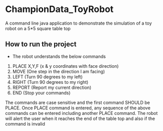 # ChampionData_ToyRobot
A command line java application to demonstrate the simulation of a toy robot on a 5*5 square table top

## How to run the project
- The robot understands the below commands
1. PLACE X,Y,F (x & y coordinates with face direction)
2. MOVE (One step in the direction I am facing)
3. LEFT (Turn 90 degrees to my left)
4. RIGHT (Turn 90 degrees to my right)
5. REPORT (Report my current direction)
6. END (Stop your commands) 

The commands are case sensitive and the first command SHOULD be PLACE. Once PLACE command is entered, any sequence of the above commands can be entered including another PLACE command.
The robot will alert the user when it reaches the end of the table top and also if the command is invalid
